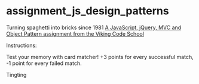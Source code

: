 # assignment_js_design_patterns
Turning spaghetti into bricks since 1981
[A JavaScript, jQuery, MVC and Object Pattern assignment from the Viking Code School](http://www.vikingcodeschool.com)

Instructions: 

Test your memory with card matcher! +3 points for every successful match, -1 point for every failed match. 

Tingting